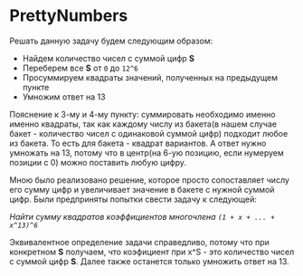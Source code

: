 # PrettyNumbers

Решать данную задачу будем следующим образом:
- Найдем количество чисел с суммой цифр **S**
- Переберем все **S** от `0` до `12^6`
- Просуммируем квадраты значений, полученных на предыдущем пункте
- Умножим ответ на 13

Пояснение к 3-му и 4-му пункту: суммировать необходимо именно именно квадраты, так как каждому числу из бакета(в нашем случае бакет - количество чисел с одинаковой суммой цифр) подходит любое из бакета. То есть для бакета - квадрат вариантов. А ответ нужно умножать на 13, потому что в центр(на 6-ую позицию, если нумеруем позиции с 0) можно поставить любую цифру.

Мною было реализовано решение, которое просто сопоставляет числу его сумму цифр и увеличивает значение в бакете с нужной суммой цифр.
Были предприняты попытки свести задачу к следующей:

*Найти сумму квадратов коэффициентов многочлена `(1 + x + ... + x^13)^6`*

Эквивалентное определение задачи справедливо, потому что при конкретном **S** получаем, что коэфициент при x^S - это количество чисел с суммой цифр **S**.
Далее также останется только умножить ответ на 13.
